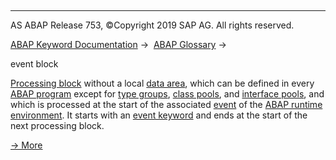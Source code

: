  

* * *

AS ABAP Release 753, ©Copyright 2019 SAP AG. All rights reserved.

[ABAP Keyword Documentation](javascript:call_link\('abenabap.htm'\)) →  [ABAP Glossary](javascript:call_link\('abenabap_glossary.htm'\)) → 

event block

[Processing block](javascript:call_link\('abenprocessing_block_glosry.htm'\) "Glossary Entry") without a local [data area](javascript:call_link\('abendata_area_glosry.htm'\) "Glossary Entry"), which can be defined in every [ABAP program](javascript:call_link\('abenabap_program_glosry.htm'\) "Glossary Entry") except for [type groups](javascript:call_link\('abentype_group_1_glosry.htm'\) "Glossary Entry"), [class pools](javascript:call_link\('abenclass_pool_glosry.htm'\) "Glossary Entry"), and [interface pools](javascript:call_link\('abeninterface_pool_glosry.htm'\) "Glossary Entry"), and which is processed at the start of the associated [event](javascript:call_link\('abenevent_glosry.htm'\) "Glossary Entry") of the [ABAP runtime environment](javascript:call_link\('abenabap_runtime_envir_glosry.htm'\) "Glossary Entry"). It starts with an [event keyword](javascript:call_link\('abenevent_keyword_glosry.htm'\) "Glossary Entry") and ends at the start of the next processing block.

[→ More](javascript:call_link\('abenevent_blocks.htm'\))